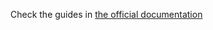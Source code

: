 Check the guides in [the official documentation](https://docs.smartcitizen.me/Sensor%20Analysis%20Framework/guides/Analyse%20your%20data%20in%20batch/)

